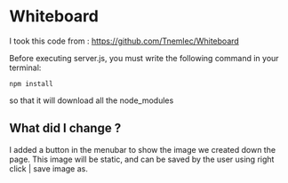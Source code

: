 # Whiteboard

I took this code from : https://github.com/Tnemlec/Whiteboard

Before executing server.js, you must write the following command in your terminal:

    npm install

so that it will download all the node_modules

## What did I change ? 

I added a button in the menubar to show the image we created down the page. 
This image will be static, and can be saved by the user using right click | save image as.
